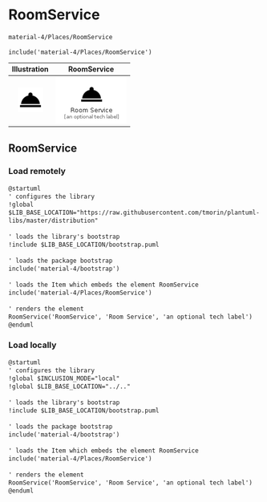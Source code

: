 # RoomService


```text
material-4/Places/RoomService
```

```text
include('material-4/Places/RoomService')
```



| Illustration | RoomService |
| :---: | :---: |
| ![illustration for Illustration](../../material-4/Places/RoomService.png) | ![illustration for RoomService](../../material-4/Places/RoomService.Local.png) |




## RoomService

### Load remotely
```plantuml
@startuml
' configures the library
!global $LIB_BASE_LOCATION="https://raw.githubusercontent.com/tmorin/plantuml-libs/master/distribution"

' loads the library's bootstrap
!include $LIB_BASE_LOCATION/bootstrap.puml

' loads the package bootstrap
include('material-4/bootstrap')

' loads the Item which embeds the element RoomService
include('material-4/Places/RoomService')

' renders the element
RoomService('RoomService', 'Room Service', 'an optional tech label')
@enduml
```

### Load locally
```plantuml
@startuml
' configures the library
!global $INCLUSION_MODE="local"
!global $LIB_BASE_LOCATION="../.."

' loads the library's bootstrap
!include $LIB_BASE_LOCATION/bootstrap.puml

' loads the package bootstrap
include('material-4/bootstrap')

' loads the Item which embeds the element RoomService
include('material-4/Places/RoomService')

' renders the element
RoomService('RoomService', 'Room Service', 'an optional tech label')
@enduml
```

